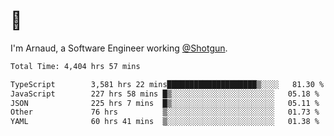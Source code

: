 # 👋

I'm Arnaud, a Software Engineer working [@Shotgun](https://shotgun.live).

<!--START_SECTION:waka-->

```txt
Total Time: 4,404 hrs 57 mins

TypeScript        3,581 hrs 22 mins████████████████████▒░░░░   81.30 %
JavaScript        227 hrs 58 mins █▒░░░░░░░░░░░░░░░░░░░░░░░   05.18 %
JSON              225 hrs 7 mins  █▒░░░░░░░░░░░░░░░░░░░░░░░   05.11 %
Other             76 hrs          ▒░░░░░░░░░░░░░░░░░░░░░░░░   01.73 %
YAML              60 hrs 41 mins  ▒░░░░░░░░░░░░░░░░░░░░░░░░   01.38 %
```

<!--END_SECTION:waka-->
